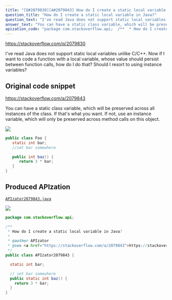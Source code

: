 ```yaml
---
title: "[Q#2079830][A#2079843] How do I create a static local variable in Java?"
question_title: "How do I create a static local variable in Java?"
question_text: "I've read Java does not support static local variables unlike C/C++. Now if I want to code a function with a local variable, whose value should persist between function calls, how do I do that? Should I resort to using instance variables?"
answer_text: "You can have a static class variable, which will be preserved across all instances of the class. If that's what you want. If not, use an instance variable, which will only be preserved across method calls on this object."
apization_code: "package com.stackoverflow.api;  /**  * How do I create a static local variable in Java?  *  * @author APIzator  * @see <a href=\"https://stackoverflow.com/a/2079843\">https://stackoverflow.com/a/2079843</a>  */ public class APIzator2079843 {    static int bar;    // set bar somewhere   public static int baz() {     return 3 * bar;   } }"
---
```


https://stackoverflow.com/q/2079830

I&#x27;ve read Java does not support static local variables unlike C/C++. Now if I want to code a function with a local variable, whose value should persist between function calls, how do I do that?
Should I resort to using instance variables?



## Original code snippet

https://stackoverflow.com/a/2079843

You can have a static class variable, which will be preserved across all instances of the class. If that&#x27;s what you want. If not, use an instance variable, which will only be preserved across method calls on this object.

<div class="code-logo"><img src="/stackoverflow.png" /></div>

```java
public class Foo {
   static int bar;
   //set bar somewhere

   public int baz() {
      return 3 * bar;
   }
}
```

## Produced APIzation

[`APIzator2079843.java`](https://github.com/pasqualesalza/apization-temp/raw/main/data/search/APIzator2079843.java)

<div class="code-logo"><img src="/apizator.png" /></div>

```java
package com.stackoverflow.api;

/**
 * How do I create a static local variable in Java?
 *
 * @author APIzator
 * @see <a href="https://stackoverflow.com/a/2079843">https://stackoverflow.com/a/2079843</a>
 */
public class APIzator2079843 {

  static int bar;

  // set bar somewhere
  public static int baz() {
    return 3 * bar;
  }
}

```